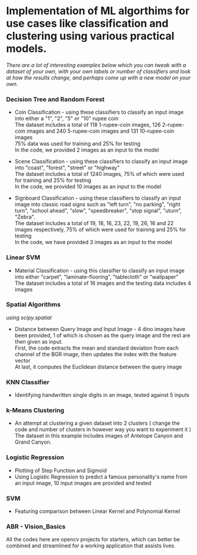 # Implementation of ML algorthims for use cases like classification and clustering using various practical models.

<i>There are a lot of interesting examples below which you can tweak with a dataset of your own, with your own labels or number of classifiers and look at how the results change, and perhaps come up with a new model on your own.</i>

### Decision Tree and Random Forest

- Coin Classification - using these classifiers to classify an input image into either a "1", "2", "5" or "10" rupee coin<br>
The dataset includes a total of 118 1-rupee-coin images, 126 2-rupee-coin images and 240 5-rupee-coin images and 131 10-rupee-coin images<br>
75% data was used for training and 25% for testing<br>
In the code, we provided 2 images as an input to the model

- Scene Classification - using these classifiers to classify an input image into "coast", "forest", "street" or "highway"<br>
The dataset includes a total of 1240 images, 75% of which were used for training and 25% for testing<br>
In the code, we provided 10 images as an input to the model

- Signboard Classification - using these classifiers to classify an input image into classic road signs such as "left turn", "no parking", "right turn", "school ahead", "slow", "speedbreaker", "stop signal", "uturn", "Zebra".<br>
The dataset includes a total of 19, 18, 16, 23, 22, 19, 26, 16 and 22 images respectively, 75% of which were used for training and 25% for testing<br>
In the code, we have provided 3 images as an input to the model

### Linear SVM 

- Material Classification - using this classifier to classify an input image into either "carpet", "laminate-flooring", "tablecloth" or "wallpaper"<br>
The dataset includes a total of 16 images and the testing data includes 4 images

### Spatial Algorithms

<i>using scipy.spatial</i>

- Distance between Query Image and Input Image - 4 dino images have been provided, 1 of which is chosen as the query image and the rest are then given as input.<br>
First, the code extracts the mean and standard deviation from each channel of the BGR image, then updates the index with the feature vector<br>
At last, it computes the Euclidean distance between the query image

### KNN Classifier

- Identifying handwritten single digits in an image, tested against 5 inputs

### k-Means Clustering

- An attempt at clustering a given dataset into 2 clusters ( change the code and number of clusters in however way you want to experiment it ) <br>
The dataset in this example includes images of Antelope Canyon and Grand Canyon.

### Logistic Regression 

- Plotting of Step Function and Sigmoid
- Using Logistic Regression to predict a famous personality's name from an input image, 10 input images are provided and tested

### SVM

- Featuring comparison between Linear Kernel and Polynomial Kernel

### ABR - Vision_Basics

All the codes here are opencv projects for starters, which can better be combined and streamlined for a working application that assists lives.
